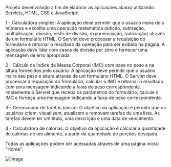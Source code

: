 Projeto desenvolvido a fim de elaborar as aplicações abaixo utilizando Servlets, HTML, CSS e JavaScript:

1 - Calculadora simples: A aplicação deve permitir que o usuário insira dois números e escolha uma operação matemática (adição, subtração, multiplicação, divisão, resto de divisão, 
exponenciação, radiciação) através de um formulário HTML. 
O Servlet deve processar a requisição do formulário e retornar o resultado da operação para ser exibido na página. 
A aplicação deve lidar com casos de divisão por zero e fornecer uma mensagem de erro apropriada. 

2 - Cálculo de Índice de Massa Corporal (IMC) com base no peso e na altura fornecidos pelo usuário: A aplicação deve permitir que o usuário insira seu peso e altura através de um formulário 
HTML. O Servlet deve processar a requisição do formulário, calcular o IMC e retornar o resultado com uma mensagem indicando a faixa de peso correspondente. 
Implemente o Servlet que receba os parâmetros do formulário, calcule o IMC e forneça uma mensagem indicando a faixa de peso correspondente. 

3 - Gerenciador de tarefas básico: O objetivo da aplicação é permitir que os usuários criem, visualizem, atualizem e removam tarefas de uma lista. 
As tarefas devem ter um título, uma descrição e uma data de vencimento. 

4 - Calculadora de calorias: O objetivo da aplicação é calcular a quantidade de calorias de um alimento, a partir da quantidade de porções desejada.

Todas as aplicações podem ser acessadas através de uma página inicial "Home".

![image](https://github.com/mayarasa98/TrabalhandoComServlets/assets/133697616/fe9a908f-0ea9-4c0a-824d-445c79334fee)
